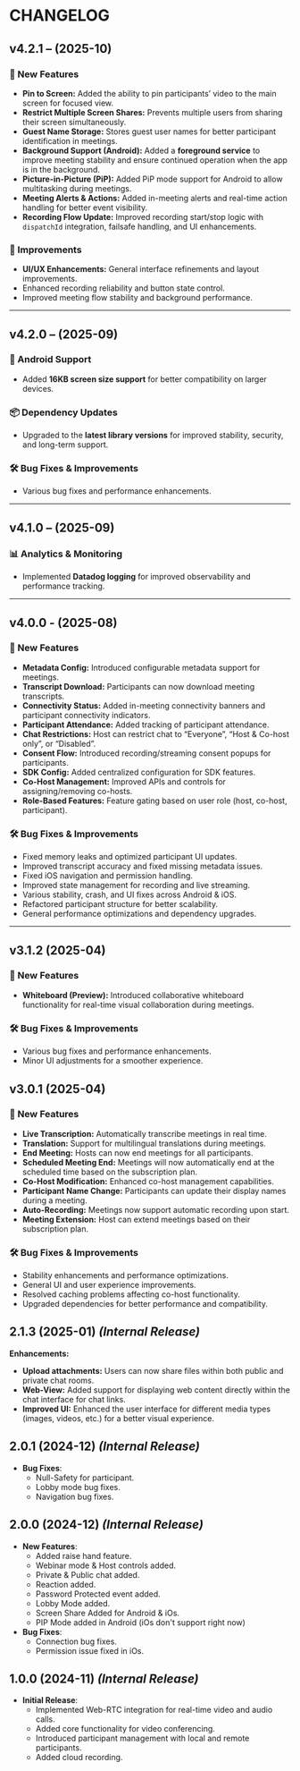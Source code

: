 # CHANGELOG

## v4.2.1 – (2025-10)

### 🚀 New Features
- **Pin to Screen:** Added the ability to pin participants’ video to the main screen for focused view.
- **Restrict Multiple Screen Shares:** Prevents multiple users from sharing their screen simultaneously.
- **Guest Name Storage:** Stores guest user names for better participant identification in meetings.
- **Background Support (Android):** Added a **foreground service** to improve meeting stability and ensure continued operation when the app is in the background.
- **Picture-in-Picture (PiP):** Added PiP mode support for Android to allow multitasking during meetings.
- **Meeting Alerts & Actions:** Added in-meeting alerts and real-time action handling for better event visibility.
- **Recording Flow Update:** Improved recording start/stop logic with `dispatchId` integration, failsafe handling, and UI enhancements.

### 🧩 Improvements
- **UI/UX Enhancements:** General interface refinements and layout improvements.
- Enhanced recording reliability and button state control.
- Improved meeting flow stability and background performance.

---

## v4.2.0 – (2025-09)

### 📱 Android Support
- Added **16KB screen size support** for better compatibility on larger devices.

### 📦 Dependency Updates
- Upgraded to the **latest library versions** for improved stability, security, and long-term support.

### 🛠 Bug Fixes & Improvements
- Various bug fixes and performance enhancements.

---

## v4.1.0 – (2025-09)

### 📊 Analytics & Monitoring
- Implemented **Datadog logging** for improved observability and performance tracking.

---

## v4.0.0 - (2025-08)

### 🚀 New Features
- **Metadata Config:** Introduced configurable metadata support for meetings.
- **Transcript Download:** Participants can now download meeting transcripts.
- **Connectivity Status:** Added in-meeting connectivity banners and participant connectivity indicators.
- **Participant Attendance:** Added tracking of participant attendance.
- **Chat Restrictions:** Host can restrict chat to “Everyone”, “Host & Co-host only”, or “Disabled”.
- **Consent Flow:** Introduced recording/streaming consent popups for participants.
- **SDK Config:** Added centralized configuration for SDK features.
- **Co-Host Management:** Improved APIs and controls for assigning/removing co-hosts.
- **Role-Based Features:** Feature gating based on user role (host, co-host, participant).

### 🛠 Bug Fixes & Improvements
- Fixed memory leaks and optimized participant UI updates.
- Improved transcript accuracy and fixed missing metadata issues.
- Fixed iOS navigation and permission handling.
- Improved state management for recording and live streaming.
- Various stability, crash, and UI fixes across Android & iOS.
- Refactored participant structure for better scalability.
- General performance optimizations and dependency upgrades.

---

## v3.1.2 (2025-04)

### 🚀 New Features
- **Whiteboard (Preview):** Introduced collaborative whiteboard functionality for real-time visual collaboration during meetings.

### 🛠 Bug Fixes & Improvements
- Various bug fixes and performance enhancements.
- Minor UI adjustments for a smoother experience.

## v3.0.1 (2025-04)

### 🚀 New Features
- **Live Transcription:** Automatically transcribe meetings in real time.
- **Translation:** Support for multilingual translations during meetings.
- **End Meeting:** Hosts can now end meetings for all participants.
- **Scheduled Meeting End:** Meetings will now automatically end at the scheduled time based on the subscription plan.
- **Co-Host Modification:** Enhanced co-host management capabilities.
- **Participant Name Change:** Participants can update their display names during a meeting.
- **Auto-Recording:** Meetings now support automatic recording upon start.
- **Meeting Extension:** Host can extend meetings based on their subscription plan.

### 🛠 Bug Fixes & Improvements
- Stability enhancements and performance optimizations.
- General UI and user experience improvements.
- Resolved caching problems affecting co-host functionality.
- Upgraded dependencies for better performance and compatibility.


## 2.1.3 (2025-01) _(Internal Release)_

**Enhancements:**

* **Upload attachments:** Users can now share files within both public and private chat rooms.
* **Web-View:** Added support for displaying web content directly within the chat interface for chat links.
* **Improved UI:** Enhanced the user interface for different media types (images, videos, etc.) for a better visual experience.

## 2.0.1 (2024-12) _(Internal Release)_

- **Bug Fixes**:
  - Null-Safety for participant.
  - Lobby mode bug fixes.
  - Navigation bug fixes.

## 2.0.0 (2024-12) _(Internal Release)_

- **New Features**:
  - Added raise hand feature.
  - Webinar mode & Host controls added.
  - Private & Public chat added.
  - Reaction added.
  - Password Protected event added.
  - Lobby Mode added.
  - Screen Share Added for Android & iOs.
  - PIP Mode added in Android (iOs don't support right now)
- **Bug Fixes**:
  - Connection bug fixes.
  - Permission issue fixed in iOs.

## 1.0.0 (2024-11) _(Internal Release)_

- **Initial Release**:
  - Implemented Web-RTC integration for real-time video and audio calls.
  - Added core functionality for video conferencing.
  - Introduced participant management with local and remote participants.
  - Added cloud recording.